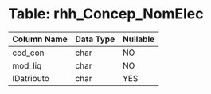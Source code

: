 # Table: rhh_Concep_NomElec

| Column Name | Data Type | Nullable |
|-------------|-----------|----------|
| cod_con | char | NO |
| mod_liq | char | NO |
| IDatributo | char | YES |
